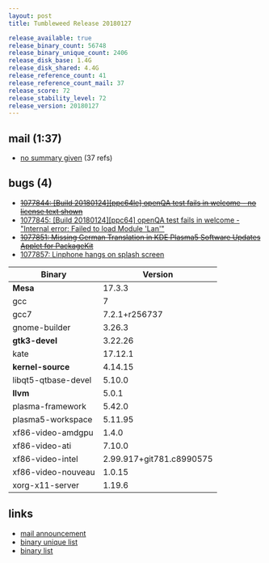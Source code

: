 ```yaml
---
layout: post
title: Tumbleweed Release 20180127

release_available: true
release_binary_count: 56748
release_binary_unique_count: 2406
release_disk_base: 1.4G
release_disk_shared: 4.4G
release_reference_count: 41
release_reference_count_mail: 37
release_score: 72
release_stability_level: 72
release_version: 20180127
---
```


## mail (1:37)

- [no summary given](https://lists.opensuse.org/opensuse-factory/2018-01/msg00677.html) (37 refs)

## bugs (4)

<!--more-->

- ~~[1077844: [Build 20180124][ppc64le] openQA test fails in welcome - no license text shown](https://bugzilla.opensuse.org/show_bug.cgi?id=1077844)~~
- [1077845: [Build 20180124][ppc64] openQA test fails in welcome - "Internal error: Failed to load Module 'Lan'"](https://bugzilla.opensuse.org/show_bug.cgi?id=1077845)
- ~~[1077851: Missing German Translation in KDE Plasma5 Software Updates Applet for PackageKit](https://bugzilla.opensuse.org/show_bug.cgi?id=1077851)~~
- [1077857: Linphone hangs on splash screen](https://bugzilla.opensuse.org/show_bug.cgi?id=1077857)

Binary | Version
--- | ---
**Mesa** | 17.3.3
gcc | 7
gcc7 | 7.2.1+r256737
gnome-builder | 3.26.3
**gtk3-devel** | 3.22.26
kate | 17.12.1
**kernel-source** | 4.14.15
libqt5-qtbase-devel | 5.10.0
**llvm** | 5.0.1
plasma-framework | 5.42.0
plasma5-workspace | 5.11.95
xf86-video-amdgpu | 1.4.0
xf86-video-ati | 7.10.0
xf86-video-intel | 2.99.917+git781.c8990575
xf86-video-nouveau | 1.0.15
xorg-x11-server | 1.19.6

## links

- [mail announcement](https://lists.opensuse.org/opensuse-factory/2018-01/msg00664.html)
- [binary unique list](http://download.tumbleweed.boombatower.com/20180127/rpm.unique.list)
- [binary list](http://download.tumbleweed.boombatower.com/20180127/rpm.list)
